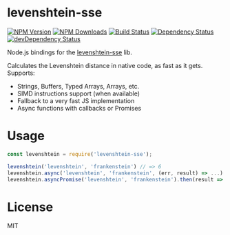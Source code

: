 levenshtein-sse
===============

[![NPM Version](https://img.shields.io/npm/v/levenshtein-sse.svg?style=flat)](https://npmjs.org/package/levenshtein-sse)
[![NPM Downloads](https://img.shields.io/npm/dm/levenshtein-sse.svg?style=flat)](https://npmjs.org/package/levenshtein-sse)
[![Build Status](https://travis-ci.org/addaleax/node-levenshtein-sse.svg?style=flat&branch=master)](https://travis-ci.org/addaleax/node-levenshtein-sse?branch=master)
[![Dependency Status](https://david-dm.org/addaleax/node-levenshtein-sse.svg?style=flat)](https://david-dm.org/addaleax/node-levenshtein-sse)
[![devDependency Status](https://david-dm.org/addaleax/node-levenshtein-sse/dev-status.svg?style=flat)](https://david-dm.org/addaleax/node-levenshtein-sse#info=devDependencies)

Node.js bindings for the [levenshtein-sse](https://github.com/addaleax/levenshtein-sse) lib.

Calculates the Levenshtein distance in native code, as fast as it gets.
Supports:
 * Strings, Buffers, Typed Arrays, Arrays, etc.
 * SIMD instructions support (when available)
 * Fallback to a very fast JS implementation
 * Async functions with callbacks or Promises

Usage
=====

```js
const levenshtein = require('levenshtein-sse');

levenshtein('levenshtein', 'frankenstein') // => 6
levenshtein.async('levenshtein', 'frankenstein', (err, result) => ...)
levenshtein.asyncPromise('levenshtein', 'frankenstein').then(result => ...)
```

License
=======

MIT
